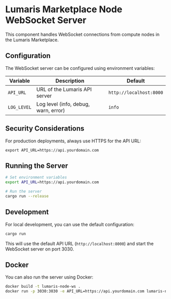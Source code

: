 # Lumaris Marketplace Node WebSocket Server

This component handles WebSocket connections from compute nodes in the Lumaris Marketplace.

## Configuration

The WebSocket server can be configured using environment variables:

| Variable | Description | Default |
|----------|-------------|---------|
| `API_URL` | URL of the Lumaris API server | `http://localhost:8000` |
| `LOG_LEVEL` | Log level (info, debug, warn, error) | `info` |

## Security Considerations

For production deployments, always use HTTPS for the API URL:

```
export API_URL=https://api.yourdomain.com
```

## Running the Server

```bash
# Set environment variables
export API_URL=https://api.yourdomain.com

# Run the server
cargo run --release
```

## Development

For local development, you can use the default configuration:

```bash
cargo run
```

This will use the default API URL (`http://localhost:8000`) and start the WebSocket server on port 3030.

## Docker

You can also run the server using Docker:

```bash
docker build -t lumaris-node-ws .
docker run -p 3030:3030 -e API_URL=https://api.yourdomain.com lumaris-node-ws
```

